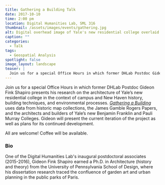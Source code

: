```yaml
---
title: Gathering a Building Talk
date: 2017-10-10
time: 2:00 pm
location: Digital Humanities Lab, SML 316
thumbnail: /assets/images/events/gathering.jpg
alt: Digital overhead image of Yale's new residential college overlaid onto a photograph depicting the physical space to be occupied by that building.
caption: ""
categories:
  - Talk
tags:
  - Geospatial Analysis
spotlight: false
image_layout: landscape
teaser: |
  Join us for a special Office Hours in which former DHLab Postdoc Gideon Fink Shapiro presents his research on the architecture of Yale’s new residential college in the context of campus and New Haven history, building techniques, and environmental processes.
---
```

Join us for a special Office Hours in which former DHLab Postdoc Gideon Fink Shapiro presents his research on the architecture of Yale’s new residential college in the context of campus and New Haven history, building techniques, and environmental processes. <a href='{{ site.baseurl }}/projects/gathering.html' target='_blank'>*Gathering a Building*</a> uses data from historic map collections, the James Gamble Rogers Papers, and the architects and builders of Yale’s new Benjamin Franklin and Pauli Murray Colleges. Gideon will present the current iteration of the project as well as plans for its continued development.

All are welcome! Coffee will be available.

### Bio
One of the Digital Humanities Lab's inaugural postdoctoral associates (2015-2016), Gideon Fink Shapiro earned a Ph.D. in Architecture (history and theory) from the University of Pennsylvania School of Design, where his dissertation research traced the confluence of garden art and urban planning in the public parks of Paris.
